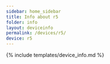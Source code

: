 ```yaml
---
sidebar: home_sidebar
title: Info about r5
folder: info
layout: deviceinfo
permalink: /devices/r5/
device: r5
---
```

{% include templates/device_info.md %}
